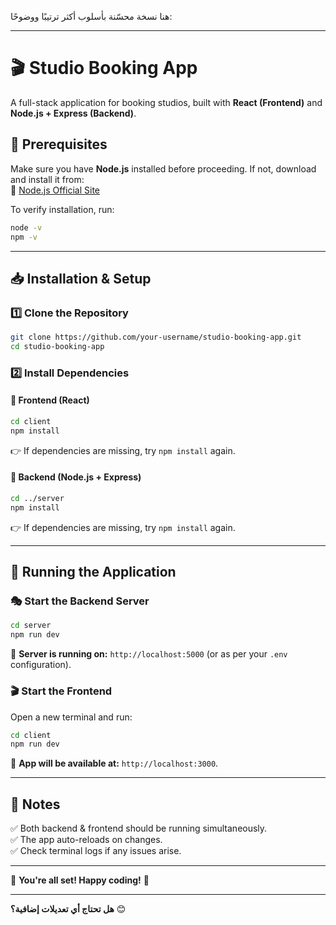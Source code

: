 هنا نسخة محسّنة بأسلوب أكثر ترتيبًا ووضوحًا:  

---

# 🎬 Studio Booking App  

A full-stack application for booking studios, built with **React (Frontend)** and **Node.js + Express (Backend)**.  

## 🚀 Prerequisites  

Make sure you have **Node.js** installed before proceeding. If not, download and install it from:  
🔗 [Node.js Official Site](https://nodejs.org/en/download/)  

To verify installation, run:  

```sh
node -v
npm -v
```

---

## 📥 Installation & Setup  

### 1️⃣ Clone the Repository  

```sh
git clone https://github.com/your-username/studio-booking-app.git
cd studio-booking-app
```

### 2️⃣ Install Dependencies  

#### 📌 Frontend (React)  

```sh
cd client
npm install
```
👉 If dependencies are missing, try `npm install` again.  

#### 📌 Backend (Node.js + Express)  

```sh
cd ../server
npm install
```
👉 If dependencies are missing, try `npm install` again.  

---

## 🏃 Running the Application  

### 🎭 Start the Backend Server  

```sh
cd server
npm run dev
```

📌 **Server is running on:** `http://localhost:5000` (or as per your `.env` configuration).  

### 🎬 Start the Frontend  

Open a new terminal and run:  

```sh
cd client
npm run dev
```

📌 **App will be available at:** `http://localhost:3000`.  

---

## 📝 Notes  

✅ Both backend & frontend should be running simultaneously.  
✅ The app auto-reloads on changes.  
✅ Check terminal logs if any issues arise.  

---

🎉 **You're all set! Happy coding!** 🚀  

---

**هل تحتاج أي تعديلات إضافية؟** 😊
